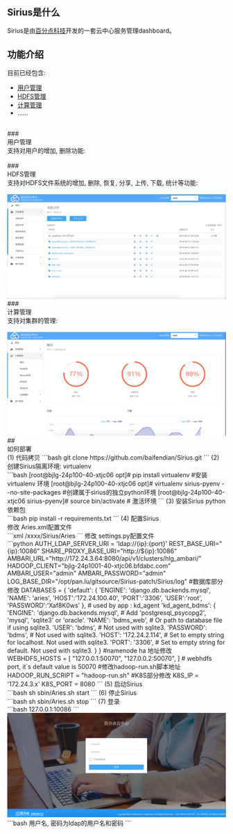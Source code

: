 ## <div id="1">Sirius是什么</div>
Sirius是由[百分点科技](www.baifendian.com)开发的一套云中心服务管理dashboard。
## <div id="2">功能介绍</div>
目前已经包含:
* <a href="#4">用户管理</a>
* <a href="5">HDFS管理</a>
* <a href="6">计算管理</a>
* ......
<br/>
### <div id="4">用户管理</div>
支持对用户的增加, 删除功能:
<br/><br/>
### <div id="5">HDFS管理</div>
支持对HDFS文件系统的增加, 删除, 恢复, 分享, 上传, 下载, 统计等功能:
<br/><br/>
<img src="readme/HDFS.png"/><br/>
### <div id="6">计算管理</div>
支持对集群的管理:
<br/><br/>
<img src="readme/计算.png"/><br/>
## <div id="3">如何部署</div>
(1) 代码拷贝
```bash
git clone https://github.com/baifendian/Sirius.git
```
(2) 创建Sirius隔离环境: virtualenv
<br/>
```bash
[root@bjlg-24p100-40-xtjc06 opt]# pip install virtualenv   #安装 virtualenv 环境
[root@bjlg-24p100-40-xtjc06 opt]# virtualenv  sirius-pyenv --no-site-packages  #创建属于sirius的独立python环境
[root@bjlg-24p100-40-xtjc06 sirius-pyenv]# source bin/activate # 激活环境
```
(3) 安装Sirius python依赖包
<br/>
```bash
pip install -r requirements.txt
```
(4) 配置Sirius<br/>
    修改 Aries.xml配置文件<br/>
    ```xml
      <pythonpath>/xxxx/Sirius/Aries</pythonpath>
    ```
    修改 settings.py配置文件
    <br/>
    ```python
      AUTH_LDAP_SERVER_URI = 'ldap://{ip}:{port}'
      REST_BASE_URI="{ip}:10086"
      SHARE_PROXY_BASE_URI="http://${ip}:10086"
      AMBARI_URL="http://172.24.3.64:8080/api/v1/clusters/hlg_ambari/"
      HADOOP_CLIENT="bjlg-24p1001-40-xtjc06.bfdabc.com"
      AMBARI_USER="admin"
      AMBARI_PASSWORD="admin"
      LOG_BASE_DIR="/opt/pan.lu/gitsource/Sirius-patch/Sirius/log"
      #数据库部分修改
      DATABASES = {
          'default': {
              'ENGINE': 'django.db.backends.mysql',
              'NAME': 'aries',
              'HOST':'172.24.100.40',
              'PORT':'3306',
              'USER':'root',
              'PASSWORD':'Xaf8K0ws'
          },
          # used by app : kd_agent
          'kd_agent_bdms': {
              'ENGINE': 'django.db.backends.mysql', # Add 'postgresql_psycopg2', 'mysql', 'sqlite3' or 'oracle'.
              'NAME': 'bdms_web',                   # Or path to database file if using sqlite3.
              'USER': 'bdms',                       # Not used with sqlite3.
              'PASSWORD': 'bdms',                   # Not used with sqlite3.
              'HOST': '172.24.2.114',             # Set to empty string for localhost. Not used with sqlite3.
              'PORT': '3306',                       # Set to empty string for default. Not used with sqlite3.
          }
      }
      #namenode ha 地址修改
      WEBHDFS_HOSTS = [
          "127.0.0.1:50070",
          "127.0.0.2:50070",
      ]
      # webhdfs port, it`s default value is 50070
      #修改hadoop-run.sh脚本地址
      HADOOP_RUN_SCRIPT = "hadoop-run.sh"
      #K8S部分修改
      K8S_IP = '172.24.3.x'
      K8S_PORT = 8080
```
(5) 启动Sirius<br/>
```bash
  sh sbin/Aries.sh start
```
(6) 停止Sirius<br/>
```bash
  sh sbin/Aries.sh stop
```
(7) 登录
<br/>
```bash
127.0.0.1:10086
```
<img src="readme/login.png"/>
```bash
用户名, 密码为ldap的用户名和密码
```
